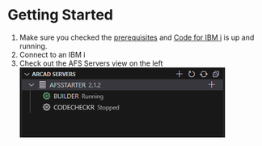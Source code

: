 # Getting Started
1. Make sure you checked the [prerequisites](pages/prerequisites.md) and [Code for IBM i](https://marketplace.visualstudio.com/items?itemName=HalcyonTechLtd.code-for-ibmi) is up and running.
2. Connect to an IBM i
3. Check out the AFS Servers view on the left
![afsserver_001](../assets/afsserver_001.png)